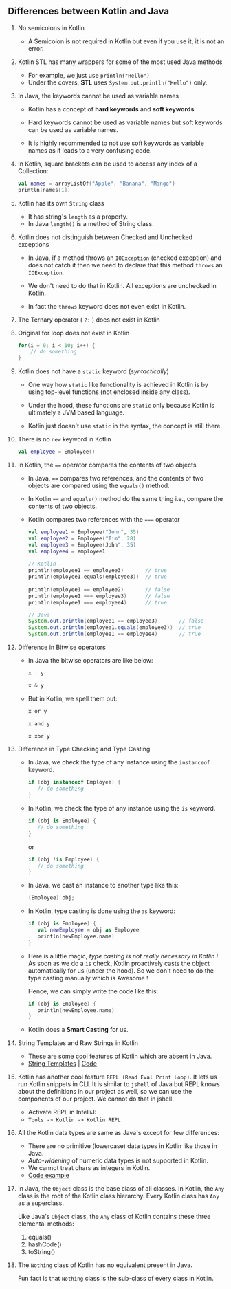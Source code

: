 ## Differences between Kotlin and Java


1. No semicolons in Kotlin
    * A Semicolon is not required in Kotlin but even if you use it, it is not an error.


2. Kotlin STL has many wrappers for some of the most used Java methods
    * For example, we just use `println("Hello")`
    * Under the covers, **STL** uses `System.out.println("Hello")` only.


3. In Java, the keywords cannot be used as variable names

    * Kotlin has a concept of **hard keywords** and **soft keywords**.

    * Hard keywords cannot be used as variable names but soft keywords can be used as variable names.

    * It is highly recommended to not use soft keywords as variable names as it leads to a
   very confusing code.


4. In Kotlin, square brackets can be used to access any index of a Collection:
   ```kotlin
   val names = arrayListOf("Apple", "Banana", "Mango")  
   println(names[1])
   ```

5.  Kotlin has its own `String` class
    * It has string's `length` as a property.
    * In Java `length()` is a method of String class.
 

6. Kotlin does not distinguish between Checked and Unchecked exceptions
    * In Java, if a method throws an `IOException` (checked exception) and does not catch it
      then we need to declare that this method `throws` an `IOException`.

    * We don't need to do that in Kotlin. All exceptions are unchecked in Kotlin.

    * In fact the `throws` keyword does not even exist in Kotlin.


7. The Ternary operator ( `?:` ) does not exist in Kotlin


8. Original for loop does not exist in Kotlin
   ```kotlin
   for(i = 0; i < 10; i++) {
       // do something 
   }
   ```


9. Kotlin does not have a `static` keyword (_syntactically_)

    * One way how `static` like functionality is achieved in Kotlin
      is by using top-level functions (not enclosed inside any class).

    * Under the hood, these functions are `static` only because Kotlin
      is ultimately a JVM based language.

    * Kotlin just doesn't use `static` in the syntax, the concept is still there.


10. There is no `new` keyword in Kotlin
    ```kotlin
    val employee = Employee()
    ```


11. In Kotlin, the `==` operator compares the contents of two objects

    * In Java, `==` compares two references, and the contents of two objects are compared using the `equals()` method.

    * In Kotlin `==` and `equals()` method do the same thing i.e., compare the contents of two objects.

    * Kotlin compares two references with the `===` operator

      ```kotlin
      val employee1 = Employee("John", 35)
      val employee2 = Employee("Tim", 28)
      val employee3 = Employee(John", 35)
      val employee4 = employee1
   
      // Kotlin
      println(employee1 == employee3)       // true
      println(employee1.equals(employee3))  // true
   
      println(employee1 == employee2)       // false
      println(employee1 === employee3)      // false
      println(employee1 === employee4)      // true
      ```
   
      ```java
      // Java
      System.out.println(employee1 == employee3)       // false
      System.out.println(employee1.equals(employee3))  // true
      System.out.println(employee1 == employee4)       // true
      ```

12. Difference in Bitwise operators
   
    * In Java the bitwise operators are like below:
   
      ```java
      x | y
      ```
   
      ```java
      x & y
      ```

    * But in Kotlin, we spell them out:

      ```kotlin
      x or y
      ```

      ```kotlin
      x and y
      ```

      ```kotlin
      x xor y
      ```


13. Difference in Type Checking and Type Casting

    * In Java, we check the type of any instance using the `instanceof` keyword.
      ```java
      if (obj instanceof Employee) {
         // do something
      }
      ```
    * In Kotlin, we check the type of any instance using the `is` keyword.
      ```kotlin
      if (obj is Employee) {
         // do something
      }
      ```
      or
      ```kotlin
      if (obj !is Employee) {
         // do something
      }
      ```
    * In Java, we cast an instance to another type like this:
      ```java
      (Employee) obj;
      ```
    * In Kotlin, type casting is done using the `as` keyword:
      ```kotlin
      if (obj is Employee) {
         val newEmployee = obj as Employee
         println(newEmployee.name)
      }
      ```
    * Here is a little magic, _type casting is not really necessary in Kotlin_ !
      As soon as we do a `is` check, Kotlin proactively casts the object automatically for us (under the hood).
      So we don't need to do the type casting manually which is Awesome !

      Hence, we can simply write the code like this:
      ```kotlin
      if (obj is Employee) {
         println(newEmployee.name)
      }
      ```
    * Kotlin does a **Smart Casting** for us.


14. String Templates and Raw Strings in Kotlin

     * These are some cool features of Kotlin which are absent in Java.
     * [String Templates](./stringtemplates/string-templates.md "String Templates in Kotlin") | [Code](./stringtemplates "Code Examples")


15. Kotlin has another cool feature `REPL (Read Eval Print Loop)`. It lets us run Kotlin snippets in CLI.
    It is similar to `jshell` of Java but REPL knows about the definitions in our project as well, so we can use the components of our project.
    We cannot do that in jshell.
    - Activate REPL in IntelliJ:
    - `Tools -> Kotlin -> Kotlin REPL`


16. All the Kotlin data types are same as Java's except for few differences:
    - There are no primitive (lowercase) data types in Kotlin like those in Java.
    - _Auto-widening_ of numeric data types is not supported in Kotlin.
    - We cannot treat chars as integers in Kotlin.
    - [Code example](./datatypes/Datatypes.kt "Datatypes in Kotlin")


17. In Java, the `Object` class is the base class of all classes.
    In Kotlin, the `Any` class is the root of the Kotlin class hierarchy.
    Every Kotlin class has `Any` as a superclass.

    Like Java's `Object` class, the `Any` class of Kotlin contains these three elemental methods:
    1. equals()
    2. hashCode()
    3. toString()


18. The `Nothing` class of Kotlin has no equivalent present in Java.

    Fun fact is that `Nothing` class is the sub-class of every class in Kotlin.
